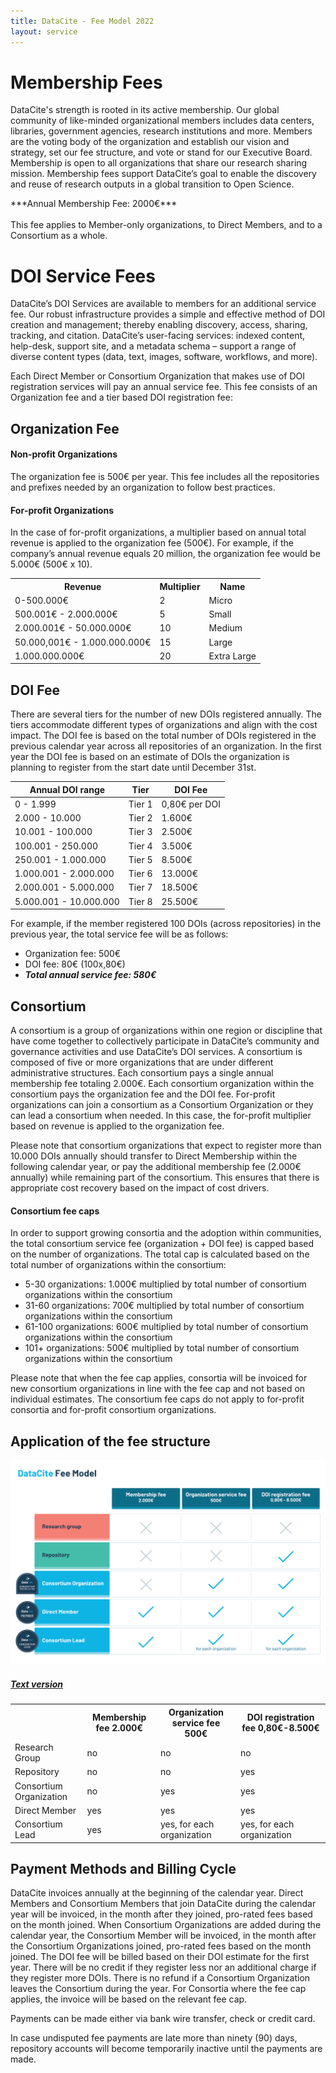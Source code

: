 ```yaml
---
title: DataCite - Fee Model 2022
layout: service
---
```


# Membership Fees

DataCite's strength is rooted in its active membership. Our global community of like-minded organizational members includes data centers, libraries, government agencies, research institutions and more. Members are the voting body of the organization and establish our vision and strategy, set our fee structure, and vote or stand for our Executive Board. Membership is open to all organizations that share our research sharing mission. Membership fees support DataCite’s goal to enable the discovery and reuse of research outputs in a global transition to Open Science.

<div class="row text-center">***Annual Membership Fee: 2000€***</div>

</br>
This fee applies to Member-only organizations, to Direct Members, and to a Consortium as a whole.

# DOI Service Fees

DataCite’s DOI Services are available to members for an additional service fee. Our robust infrastructure provides a simple and effective method of DOI creation and management; thereby enabling discovery, access, sharing, tracking, and citation. DataCite’s user-facing services: indexed content, help-desk, support site, and a metadata schema – support a range of diverse content types (data, text, images, software, workflows, and more).

Each Direct Member or Consortium Organization that makes use of DOI registration services will pay an annual service fee. This fee consists of an Organization fee and a tier based DOI registration fee:

## Organization Fee

#### Non-profit Organizations

The organization fee is 500€ per year. This fee includes all the repositories and prefixes needed by an organization to follow best practices.

#### For‐profit Organizations

In the case of for-profit organizations, a multiplier based on annual total revenue is applied to the organization fee (500€). For example, if the company’s annual revenue equals 20 million, the organization fee would be 5.000€ (500€ x 10).

<table class="table pricing">
<thead>
<tbody>
<tr>
<th>Revenue</th>
<th>Multiplier</th>
<th>Name</th>
</tr>
</thead>
<tr>
<td>0-500.000€</td>
<td>2</td>
<td>Micro</td>
</tr>
<tr>
<td>500.001€ - 2.000.000€</td>
<td>5</td>
<td>Small</td>
</tr>
<tr>
<td>2.000.001€ - 50.000.000€</td>
<td>10</td>
<td>Medium</td>
</tr>
<tr>
<td>50.000,001€ - 1.000.000.000€</td>
<td>15</td>
<td>Large</td>
</tr>
<tr>
<td>1.000.000.000€</td>
<td>20</td>
<td>Extra Large</td>
</tr>
</tbody>
</table>

## DOI Fee

There are several tiers for the number of new DOIs registered annually. The tiers accommodate different types of organizations and align with the cost impact. The DOI fee is based on the total number of DOIs registered in the previous calendar year across all repositories of an organization. In the first year the DOI fee is based on an estimate of DOIs the organization is planning to register from the start date until December 31st.


<table class="table pricing">
<thead>
<tr>
<th>Annual DOI range</th>
<th>Tier</th>
<th>DOI Fee</th>
</tr>
</thead>
<tbody>
<tr>
<td>0 - 1.999</td>
<td>Tier 1</td>
<td>0,80€ per DOI</td>
</tr>
<tr>
<td>2.000 - 10.000</td>
<td>Tier 2</td>
<td>1.600€</td>
</tr>
<tr>
<td>10.001 - 100.000</td>
<td>Tier 3</td>
<td>2.500€</td>
</tr>
<tr>
<td>100.001 - 250.000</td>
<td>Tier 4</td>
<td>3.500€</td>
</tr>
<tr>
<td>250.001 - 1.000.000</td>
<td>Tier 5</td>
<td>8.500€</td>
</tr>
 <tr>
<td>1.000.001 - 2.000.000</td>
<td>Tier 6</td>
<td>13.000€</td>
</tr>
<tr>
<td>2.000.001 - 5.000.000</td>
<td>Tier 7</td>
<td>18.500€</td>
</tr>
<tr>
<td>5.000.001 - 10.000.000</td>
<td>Tier 8</td>
<td>25.500€</td>
</tr>
</tbody>
</table>

For example, if the member registered 100 DOIs (across repositories) in the previous year, the total service fee will be as follows: 

- Organization fee: 500€
- DOI fee: 80€ (100x,80€)
- ***Total annual service fee: 580€***


## Consortium

A consortium is a group of organizations within one region or discipline that have come together to collectively participate in DataCite’s community and governance activities and use DataCite’s DOI services. A consortium is composed of five or more organizations that are under different administrative structures. Each consortium pays a single annual membership fee totaling 2.000€. Each consortium organization within the consortium pays the organization fee and the DOI fee. For-profit organizations can join a consortium as a Consortium Organization or they can lead a consortium when needed. In this case, the for-profit multiplier based on revenue is applied to the organization fee.  

Please note that consortium organizations that expect to register more than 10.000 DOIs annually should transfer to Direct Membership within the following calendar year, or pay the additional membership fee (2.000€ annually) while remaining part of the consortium. This ensures that there is appropriate cost recovery based on the impact of cost drivers.

#### Consortium fee caps

In order to support growing consortia and the adoption within communities, the total consortium service fee (organization + DOI fee) is capped based on the number of organizations. The total cap is calculated based on the total number of organizations within the consortium:

* 5-30 organizations: 1.000€ multiplied by total number of consortium organizations within the consortium
* 31-60 organizations: 700€ multiplied by total number of consortium organizations within the consortium
* 61-100 organizations: 600€ multiplied by total number of consortium organizations within the consortium
* 101+ organizations: 500€ multiplied by total number of consortium organizations within the consortium

Please note that when the fee cap applies, consortia will be invoiced for new consortium organizations in line with the fee cap and not based on individual estimates. The consortium fee caps do not apply to for-profit consortia and for-profit consortium organizations.


## Application of the fee structure

<img src="images/FeesV6.png" class="img-responsive" alt="DataCite Fee Model. Table available under the heading Text version.">

<div class="panel-group search-wide" id="fee-model-accordion" role="tablist" aria-multiselectable="true">
<div class="panel panel-default">
<div class="panel-heading" role="tab" id="fee-model-heading">
<h5 class="panel-title">
<a role="button" data-toggle="collapse" data-parent="#fee-model-accordion" href="#fee-model-description" aria-expanded="true" aria-controls="fee-model-description">Text version</a>
</h4>
</div>
<div id="fee-model-description" class="panel-collapse collapse" role="tabpanel" aria-labelledby="fee-model-heading">
 <div class="panel-body">
  <table class="table pricing">
<thead>
<tbody>
<tr>
<th></th>
<th>Membership fee 2.000€</th>
<th>Organization service fee 500€</th>
<th>DOI registration fee 0,80€-8.500€</th>
</tr>
</thead>
<tr>
<td>Research Group</td>
<td>no</td>
<td>no</td>
<td>no</td>
</tr>
<tr>
<td>Repository</td>
<td>no</td>
<td>no</td>
<td>yes</td>
</tr>
<tr>
<td>Consortium Organization</td>
<td>no</td>
<td>yes</td>
<td>yes</td>
</tr>
<tr>
<td>Direct Member</td>
<td>yes</td>
<td>yes</td>
<td>yes</td>
</tr>
<tr>
<td>Consortium Lead</td>
<td>yes</td>
<td>yes, for each organization</td>
<td>yes, for each organization</td>
</tr>
</tbody>
</table>
 </div>
 </div>
 </div>
 </div>
 

## Payment Methods and Billing Cycle

DataCite invoices annually at the beginning of the calendar year. Direct Members and Consortium Members that join DataCite during the calendar year will be invoiced, in the month after they joined, pro-rated fees based on the month joined. When Consortium Organizations are added during the calendar year, the Consortium Member will be invoiced, in the month after the Consortium Organizations joined, pro-rated fees based on the month joined. The DOI fee will be billed based on their DOI estimate for the first year. There will be no credit if they register less nor an additional charge if they register more DOIs. There is no refund if a Consortium Organization leaves the Consortium during the year. For Consortia where the fee cap applies, the invoice will be based on the relevant fee cap.

Payments can be made either via bank wire transfer, check or credit card.

In case undisputed fee payments are late more than ninety (90) days, repository accounts will become temporarily inactive until the payments are made.


